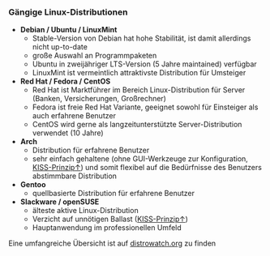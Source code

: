 ### Gängige Linux-Distributionen

* **Debian / Ubuntu / LinuxMint**
  * Stable-Version von Debian hat hohe Stabilität, ist damit allerdings nicht up-to-date
  * große Auswahl an Programmpaketen
  * Ubuntu in zweijähriger LTS-Version \(5 Jahre maintained\) verfügbar
  * LinuxMint ist vermeintlich attraktivste Distribution für Umsteiger
* **Red Hat / Fedora / CentOS**
  * Red Hat ist Marktführer im Bereich Linux-Distribution für Server \(Banken, Versicherungen, Großrechner\)
  * Fedora ist freie Red Hat Variante, geeignet sowohl für Einsteiger als auch erfahrene Benutzer
  * CentOS wird gerne als langzeitunterstützte Server-Distribution verwendet \(10 Jahre\)
* **Arch**
  * Distribution für erfahrene Benutzer
  * sehr einfach gehaltene \(ohne GUI-Werkzeuge zur Konfiguration, [KISS-Prinzip↑](https://de.wikipedia.org/wiki/KISS-Prinzip)\) und somit flexibel auf die Bedürfnisse des Benutzers abstimmbare Distribution
* **Gentoo**
  * quellbasierte Distribution für erfahrene Benutzer
* **Slackware / openSUSE**
  * älteste aktive Linux-Distribution
  * Verzicht auf unnötigen Ballast \([KISS-Prinzip↑](https://de.wikipedia.org/wiki/KISS-Prinzip)\)
  * Hauptanwendung im professionellen Umfeld

Eine umfangreiche Übersicht ist auf [distrowatch.org](https://distrowatch.org/) zu finden



